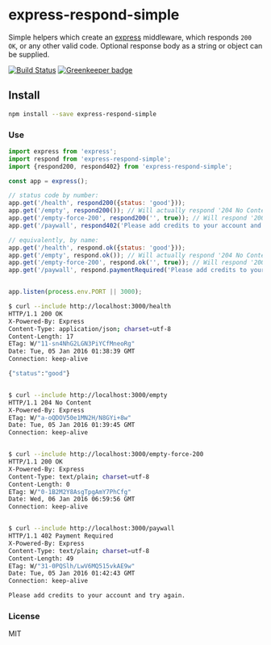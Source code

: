 # express-respond-simple

Simple helpers which create an [express](http://expressjs.com/) middleware, which responds `200 OK`, or any other valid
code. Optional response body as a string or object can be supplied.

[![Build Status](https://travis-ci.org/hugojosefson/express-respond-simple.svg?branch=master)](https://travis-ci.org/hugojosefson/express-respond-simple) [![Greenkeeper badge](https://badges.greenkeeper.io/hugojosefson/express-respond-simple.svg)](https://greenkeeper.io/)

## Install

```bash
npm install --save express-respond-simple
```

### Use

```javascript
import express from 'express';
import respond from 'express-respond-simple';
import {respond200, respond402} from 'express-respond-simple';

const app = express();

// status code by number:
app.get('/health', respond200({status: 'good'}));
app.get('/empty', respond200()); // Will actually respond '204 No Content' instead of '200 OK' if no body is given
app.get('/empty-force-200', respond200('', true)); // Will respond '200 OK' with an empty body
app.get('/paywall', respond402('Please add credits to your account and try again.'));

// equivalently, by name:
app.get('/health', respond.ok({status: 'good'}));
app.get('/empty', respond.ok()); // Will actually respond '204 No Content' instead of '200 OK' if no body is given
app.get('/empty-force-200', respond.ok('', true)); // Will respond '200 OK' with an empty body
app.get('/paywall', respond.paymentRequired('Please add credits to your account and try again.'));


app.listen(process.env.PORT || 3000);
```

```bash
$ curl --include http://localhost:3000/health
HTTP/1.1 200 OK
X-Powered-By: Express
Content-Type: application/json; charset=utf-8
Content-Length: 17
ETag: W/"11-sn4NhG2LGN3PiYCfMneoRg"
Date: Tue, 05 Jan 2016 01:38:39 GMT
Connection: keep-alive

{"status":"good"}


$ curl --include http://localhost:3000/empty
HTTP/1.1 204 No Content
X-Powered-By: Express
ETag: W/"a-oQDOV50e1MN2H/N8GYi+8w"
Date: Tue, 05 Jan 2016 01:39:45 GMT
Connection: keep-alive


$ curl --include http://localhost:3000/empty-force-200
HTTP/1.1 200 OK
X-Powered-By: Express
Content-Type: text/plain; charset=utf-8
Content-Length: 0
ETag: W/"0-1B2M2Y8AsgTpgAmY7PhCfg"
Date: Wed, 06 Jan 2016 06:59:56 GMT
Connection: keep-alive


$ curl --include http://localhost:3000/paywall
HTTP/1.1 402 Payment Required
X-Powered-By: Express
Content-Type: text/plain; charset=utf-8
Content-Length: 49
ETag: W/"31-0PQSlh/LwV6MQ515vkAE9w"
Date: Tue, 05 Jan 2016 01:42:43 GMT
Connection: keep-alive

Please add credits to your account and try again.
```

### License

MIT
